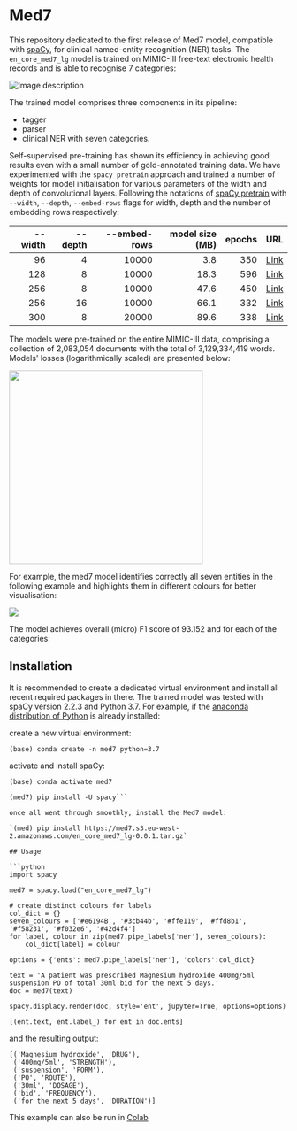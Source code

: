 # Med7

This repository dedicated to the first release of Med7 model, compatible with [spaCy](https://spacy.io), for clinical named-entity recognition (NER) tasks. The `en_core_med7_lg` model is trained on MIMIC-III free-text electronic health records and is able to recognise 7 categories:


![Image description](https://github.com/kormilitzin/med7/blob/master/images/Screenshot%202020-02-26%20at%2018.18.54.png)

The trained model comprises three components in its pipeline:
* tagger
* parser
* clinical NER with seven categories.

Self-supervised pre-training has shown its efficiency in achieving good results even with a small number of gold-annotated training data. We have experimented with the `spacy pretrain` approach and trained a number of weights for model initialisation for various parameters of the width and depth of convolutional layers. Following the notations of [spaCy pretrain](https://spacy.io/api/cli#pretrain) with `--width`, `--depth`, `--embed-rows` flags for width, depth and the number of embedding rows respectively:

| --width  | --depth | --embed-rows    |model size (MB) | epochs | URL      |
| --------:| -------:| -------------:  |--------------: |------: |-----:    |
| 96       |      4  |   10000         |      3.8       |    350 | [Link](https://med7.s3.eu-west-2.amazonaws.com/t2v/model_096_04_350.bin) |
| 128      |      8  |   10000         |      18.3      |    596 | [Link](https://med7.s3.eu-west-2.amazonaws.com/t2v/model_128_08_596.bin) |
| 256      |      8  |   10000         |      47.6      |    450 | [Link](https://med7.s3.eu-west-2.amazonaws.com/t2v/model_256_08_450.bin) |
| 256      |      16  |   10000         |     66.1      |    332 | [Link](https://med7.s3.eu-west-2.amazonaws.com/t2v/model_256_16_332.bin) |
| 300      |      8  |    20000       |       89.6      |    338 | [Link](https://med7.s3.eu-west-2.amazonaws.com/t2v/model_300_08_338.bin) |

The models were pre-trained on the entire MIMIC-III data, comprising a collection of 2,083,054 documents with the total of 3,129,334,419 words. Models' losses (logarithmically scaled) are presented below:


<img src="https://github.com/kormilitzin/med7/blob/master/images/myfile_1-1.png" width="350">


For example, the med7 model identifies correctly all seven entities in the following example and highlights them in different colours for better visualisation:

![](https://github.com/kormilitzin/med7/blob/master/images/Screenshot%202020-02-27%20at%2013.42.04.png)

The model achieves overall (micro) F1 score of 93.152 and for each of the categories:



## Installation

It is recommended to create a dedicated virtual environment and install all recent required packages in there. The trained model was tested with spaCy version 2.2.3 and Python 3.7. For example, if the [anaconda distribution of Python](https://www.anaconda.com/distribution/#download-section) is already installed:

create a new virtual environment:

`(base) conda create -n med7 python=3.7`

activate and install spaCy:

```
(base) conda activate med7

(med7) pip install -U spacy```

once all went through smoothly, install the Med7 model:

`(med) pip install https://med7.s3.eu-west-2.amazonaws.com/en_core_med7_lg-0.0.1.tar.gz`

## Usage

```python
import spacy

med7 = spacy.load("en_core_med7_lg")

# create distinct colours for labels
col_dict = {}
seven_colours = ['#e6194B', '#3cb44b', '#ffe119', '#ffd8b1', '#f58231', '#f032e6', '#42d4f4']
for label, colour in zip(med7.pipe_labels['ner'], seven_colours):
    col_dict[label] = colour

options = {'ents': med7.pipe_labels['ner'], 'colors':col_dict}

text = 'A patient was prescribed Magnesium hydroxide 400mg/5ml suspension PO of total 30ml bid for the next 5 days.'
doc = med7(text)

spacy.displacy.render(doc, style='ent', jupyter=True, options=options)

[(ent.text, ent.label_) for ent in doc.ents]
```

and the resulting output:

```
[('Magnesium hydroxide', 'DRUG'),
 ('400mg/5ml', 'STRENGTH'),
 ('suspension', 'FORM'),
 ('PO', 'ROUTE'),
 ('30ml', 'DOSAGE'),
 ('bid', 'FREQUENCY'),
 ('for the next 5 days', 'DURATION')]
```

This example can also be run in [Colab](https://colab.research.google.com/drive/1mY36G-vzBc_x4DGAYfyeb0OLIUcRMgff#scrollTo=g8V6OLMsZt4u)






	
